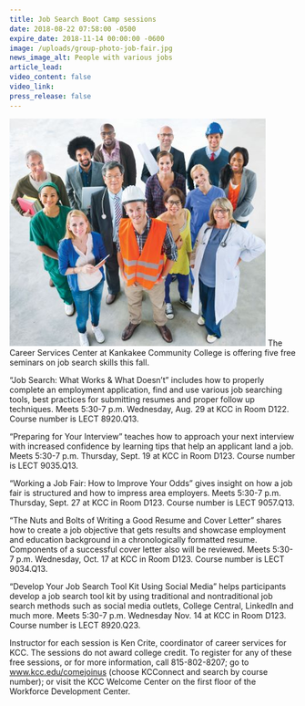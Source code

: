 ```yaml
---
title: Job Search Boot Camp sessions
date: 2018-08-22 07:58:00 -0500
expire_date: 2018-11-14 00:00:00 -0600
image: /uploads/group-photo-job-fair.jpg
news_image_alt: People with various jobs
article_lead:
video_content: false
video_link:
press_release: false
---
```


![](/uploads/group-photo-job-fair.jpg) The Career Services Center at Kankakee Community College is offering five free seminars on job search skills this fall.

“Job Search: What Works & What Doesn’t” includes how to properly complete an employment application, find and use various job searching tools, best practices for submitting resumes and proper follow up techniques. Meets 5:30-7 p.m. Wednesday, Aug. 29 at KCC in Room D122. Course number is LECT 8920.Q13.

“Preparing for Your Interview” teaches how to approach your next interview with increased confidence by learning tips that help an applicant land a job. Meets 5:30-7 p.m. Thursday, Sept. 19 at KCC in Room D123. Course number is LECT 9035.Q13.

“Working a Job Fair: How to Improve Your Odds” gives insight on how a job fair is structured and how to impress area employers. Meets 5:30-7 p.m. Thursday, Sept. 27 at KCC in Room D123. Course number is LECT 9057.Q13.

“The Nuts and Bolts of Writing a Good Resume and Cover Letter” shares how to create a job objective that gets results and showcase employment and education background in a chronologically formatted resume. Components of a successful cover letter also will be reviewed. Meets 5:30-7 p.m. Wednesday, Oct. 17 at KCC in Room D123. Course number is LECT 9034.Q13.

“Develop Your Job Search Tool Kit Using Social Media” helps participants develop a job search tool kit by using traditional and nontraditional job search methods such as social media outlets, College Central, LinkedIn and much more. Meets 5:30-7 p.m. Wednesday Nov. 14 at KCC in Room D123. Course number is LECT 8920.Q23.

Instructor for each session is Ken Crite, coordinator of career services for KCC. The sessions do not award college credit. To register for any of these free sessions, or for more information, call 815-802-8207; go to www.kcc.edu/comejoinus (choose KCConnect and search by course number); or visit the KCC Welcome Center on the first floor of the Workforce Development Center.